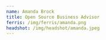 ```yaml
---
name: Amanda Brock
title: Open Source Business Advisor
ferris: /img/ferris/amanda.png
headshot: /img/headshot/amanda.jpeg
---
```

